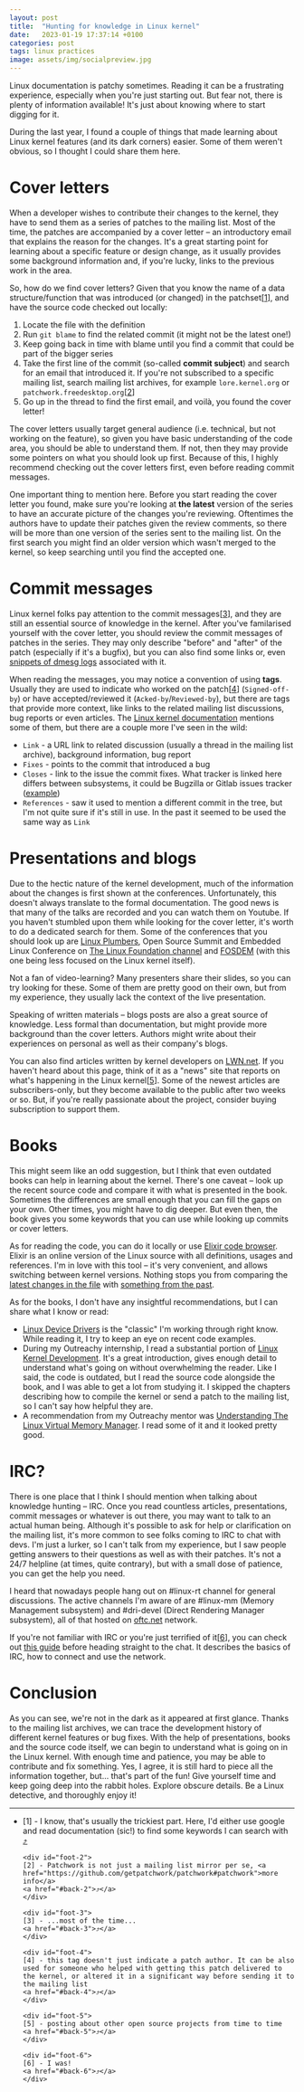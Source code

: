 ```yaml
---
layout: post
title:  "Hunting for knowledge in Linux kernel"
date:   2023-01-19 17:37:14 +0100
categories: post
tags: linux practices
image: assets/img/socialpreview.jpg
---
```


Linux documentation is patchy sometimes. Reading it can be a frustrating experience, especially when you're just starting out.
But fear not, there is plenty of information available! It's just about knowing where to start digging for it.

During the last year, I found a couple of things that made learning about Linux kernel features (and its dark
corners) easier. Some of them weren't obvious, so I thought I could share them here.

# Cover letters

When a developer wishes to contribute their changes to the kernel, they have to send them as a series of patches to the mailing list. Most of the time, the patches are accompanied by a cover letter – an introductory email that explains the reason for
the changes. It's a great starting point for learning about a specific feature or design change, as it usually provides
some background information and, if you're lucky, links to the previous work in the area.

So, how do we find cover letters? Given that you know the name of a data structure/function that was introduced (or changed) in
the patchset<span id="back-1">[<a href="#foot-1">1</a>]</span>, and have the source code checked out locally:

1. Locate the file with the definition
2. Run `git blame` to find the related commit (it might not be the latest one!)
3. Keep going back in time with blame until you find a commit that could be part of the bigger series
4. Take the first line of the commit (so-called **commit subject**) and search for an email that introduced it. If you're not subscribed to a specific mailing list, search mailing list archives, for example `lore.kernel.org` or
   `patchwork.freedesktop.org`<span id="back-2">[<a href="#foot-2">2</a>]</span>
5. Go up in the thread to find the first email, and voilà, you found the cover letter!

The cover letters usually target general audience (i.e. technical, but not working on the feature), so given you
have basic understanding of the code area, you should be able to understand them. If not, then they may provide some pointers on
what you should look up first. Because of this, I highly recommend checking out the cover letters first, even before reading commit messages.

One important thing to mention here. Before you start reading the cover letter you found, make sure you're looking at
**the latest** version of the series to have an accurate picture of the changes you're reviewing. Oftentimes the authors
have to update their patches given the review comments, so there will be more than one version of the series sent to the
mailing list. On the first search you might find an older version which wasn't merged to the kernel, so keep searching
until you find the accepted one.

# Commit messages

Linux kernel folks pay attention to the commit messages<span id="back-3">[<a href="#foot-3">3</a>]</span>, and they are still
an essential source of knowledge in the kernel. After you've familarised yourself with the cover letter, you should
review the commit messages of patches in the series. They may only describe "before" and "after" of the patch (especially if it's
a bugfix), but you can also find some links or, even [snippets of dmesg logs](https://lore.kernel.org/all/20220922195127.2607496-1-nathan@kernel.org/) associated with it.

When reading the messages, you may notice a convention of using **tags**. Usually they are used to indicate who worked on the
patch<span id="back-4">[<a href="#foot-4">4</a>]</span> (`Signed-off-by`) or have accepted/reviewed it
(`Acked-by`/`Reviewed-by`), but there are tags that provide more context, like links to the related mailing list discussions,
bug reports or even articles. The [Linux kernel documentation](https://docs.kernel.org/process/submitting-patches.html#describe-your-changes) mentions some of them, but there are a couple more I've seen in the wild:

- `Link` - a URL link to related discussion (usually a thread in the mailing list archive), background information, bug report
- `Fixes` - points to the commit that introduced a bug
- `Closes` - link to the issue the commit fixes. What tracker is linked here differs between subsystems, it could be Bugzilla or Gitlab issues tracker ([example](https://gitlab.freedesktop.org/drm/intel/-/issues))
- `References` - saw it used to mention a different commit in the tree, but I'm not quite sure if it's still in use. In the past it seemed to be used the same way as `Link`

# Presentations and blogs

Due to the hectic nature of the kernel development, much of the information about the changes is first shown at the conferences.
Unfortunately, this doesn't always translate to the formal documentation. The good news is that many of the talks are recorded
and you can watch them on Youtube. If you haven't stumbled upon them while looking for the
cover letter, it's worth to do a dedicated search for them. Some of the conferences that you should look up are [Linux Plumbers](https://www.youtube.com/@LinuxPlumbersConference), Open Source Summit and Embedded Linux Conference on [The Linux Foundation channel](https://www.youtube.com/@LinuxfoundationOrg) and [FOSDEM](https://www.youtube.com/@fosdemtalks) (with this one being
less focused on the Linux kernel itself).

Not a fan of video-learning? Many presenters share their slides, so you can try looking for these. Some of them are
pretty good on their own, but from my experience, they usually lack the context of the live presentation.

Speaking of written materials – blogs posts are also a great source of knowledge. Less formal than documentation, but might
provide more background than the cover letters. Authors might write about their experiences on personal as well as their
company's blogs.

You can also find articles written by kernel developers on [LWN.net](https://lwn.net/). If you haven't heard about
this page, think of it as a "news" site that reports on what's happening in the
Linux kernel<span id="back-5">[<a href="#foot-5">5</a>]</span>. Some of the newest articles are subscribers-only, but they become
available to the public after two weeks or so. But, if you're really passionate about the project, consider buying subscription
to support them.

# Books

This might seem like an odd suggestion, but I think that even outdated books can help in learning about the kernel. There's one
caveat – look up the recent source code and compare it with what is presented in the book. Sometimes the differences are small
enough that you can fill the gaps on your own. Other times, you might have to dig deeper. But even then, the book gives you some
keywords that you can use while looking up commits or cover letters.

As for reading the code, you can do it locally or use [Elixir code browser](https://elixir.bootlin.com/linux/latest/source).
Elixir is an online version of the Linux source with all definitions, usages and references. I'm in love with this tool – it's
very convenient, and allows switching between kernel versions. Nothing stops you from comparing the [latest changes in the file](https://elixir.bootlin.com/linux/latest/source/drivers/gpu/drm/i915/gem/i915_gem_context.c)
with [something from the past](https://elixir.bootlin.com/linux/v5.13/source/drivers/gpu/drm/i915/gem/i915_gem_context.c).

As for the books, I don't have any insightful recommendations, but I can share what I know or read:

- [Linux Device Drivers](https://lwn.net/Kernel/LDD3/) is the "classic" I'm working through right know. While reading it, I try to keep an eye on recent code examples.
- During my Outreachy internship, I read a substantial portion of [Linux Kernel Development](https://www.goodreads.com/en/book/show/8474434-linux-kernel-development). It's a great introduction, gives enough detail to understand what's going on without overwhelming the reader. Like I said, the code is outdated, but I read the source code alongside the book, and I was able to get a lot from studying it. I skipped the chapters describing how to compile the kernel or send a patch to the mailing list, so I can't say how helpful they are.
- A recommendation from my Outreachy mentor was [Understanding The Linux Virtual Memory Manager](https://www.kernel.org/doc/gorman/). I read some of it and it looked pretty good.

# IRC?

There is one place that I think I should mention when talking about knowledge hunting – IRC. Once you read countless articles,
presentations, commit messages or whatever is out there, you may want to talk to an actual human being. Although it's possible to
ask for help or clarification on the mailing list, it's more common to see folks coming to IRC to chat with devs. I'm just a
lurker, so I can't talk from my experience, but I saw people getting answers to their questions as well as with their patches.
It's not a 24/7 helpline (at times, quite contrary), but with a small dose of patience, you can get the help you need.

I heard that nowadays people hang out on #linux-rt channel for general discussions. The active channels I'm aware of are #linux-mm (Memory Management subsystem) and #dri-devel (Direct Rendering Manager subsystem), all of that hosted on
[oftc.net](https://oftc.net/) network.

If you're not familiar with IRC or you're just terrified of it<span id="back-6">[<a href="#foot-6">6</a>]</span>, you can check
out [this guide](https://libera.chat/guides/) before heading straight to the chat. It describes the basics of IRC, how to connect
and use the network.

# Conclusion

As you can see, we're not in the dark as it appeared at first glance. Thanks to the mailing list archives, we can trace the
development history of different kernel features or bug fixes. With the help of presentations, books and the source code itself,
we can begin to understand what is going on in the Linux kernel. With enough time and patience, you may be able to contribute and
fix something. Yes, I agree, it is still hard to piece all the information together, but... that's part of the fun! Give
yourself time and keep going deep into the rabbit holes. Explore obscure details. Be a Linux detective, and thoroughly enjoy it!

<hr/>

<ul class="footnotes">
<li>
    <div id="foot-1">
    [1] - I know, that's usually the trickiest part. Here, I'd either use google and read documentation (sic!) to find some keywords I can search with
    <a href="#back-1">⤴</a>
    </div>

    <div id="foot-2">
    [2] - Patchwork is not just a mailing list mirror per se, <a href="https://github.com/getpatchwork/patchwork#patchwork">more info</a>
    <a href="#back-2">⤴</a>
    </div>

    <div id="foot-3">
    [3] - ...most of the time...
    <a href="#back-3">⤴</a>
    </div>

    <div id="foot-4">
    [4] - this tag doesn't just indicate a patch author. It can be also used for someone who helped with getting this patch delivered to the kernel, or altered it in a significant way before sending it to the mailing list
    <a href="#back-4">⤴</a>
    </div>

    <div id="foot-5">
    [5] - posting about other open source projects from time to time
    <a href="#back-5">⤴</a>
    </div>

    <div id="foot-6">
    [6] - I was!
    <a href="#back-6">⤴</a>
    </div>
</li>
